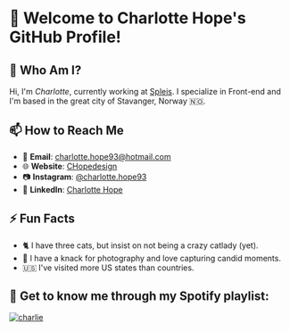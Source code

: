 # 👋 Welcome to Charlotte Hope's GitHub Profile!

## 🤔 Who Am I?

Hi, I'm *Charlotte*, currently working at [Spleis](www.spleis.no). I specialize in Front-end and I'm based in the great city of Stavanger, Norway 🇳🇴.

## 📫 How to Reach Me

- 📧 **Email**: [charlotte.hope93@hotmail.com](mailto:charlotte.hope93@hotmail.com)
- 🌐 **Website**: [CHopedesign](https://chopedesign.com/)
- 📷 **Instagram**: [@charlotte.hope93](https://www.instagram.com/charlotte.hope93/)
- 🔗 **LinkedIn**: [Charlotte Hope](https://www.linkedin.com/in/charlotte-hope-38b977151/)

## ⚡ Fun Facts

- 🐈 I have three cats, but insist on not being a crazy catlady (yet).
- 📸 I have a knack for photography and love capturing candid moments.
- 🇺🇸 I've visited more US states than countries.

## 🎵 Get to know me through my Spotify playlist:
[![charlie](https://img.shields.io/badge/Spotify-Playlist-green?logo=spotify)](https://open.spotify.com/playlist/0dWG1GxinTBwWzAysZtqor?si=8e85c97546504342)

